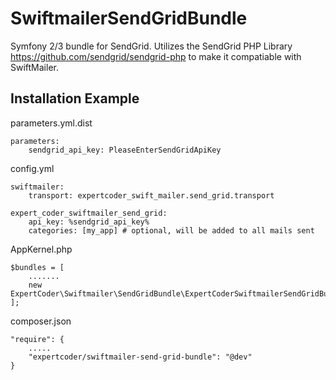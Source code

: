 # SwiftmailerSendGridBundle

Symfony 2/3 bundle for SendGrid. Utilizes the SendGrid PHP Library https://github.com/sendgrid/sendgrid-php 
to make it compatiable with SwiftMailer.

## Installation Example

parameters.yml.dist
```
parameters:
    sendgrid_api_key: PleaseEnterSendGridApiKey
```

config.yml
```
swiftmailer:
    transport: expertcoder_swift_mailer.send_grid.transport
    
expert_coder_swiftmailer_send_grid:
    api_key: %sendgrid_api_key%
    categories: [my_app] # optional, will be added to all mails sent
```

AppKernel.php
```
$bundles = [
    .......
    new ExpertCoder\Swiftmailer\SendGridBundle\ExpertCoderSwiftmailerSendGridBundle(),
];
```

composer.json
```
"require": {
    .....
    "expertcoder/swiftmailer-send-grid-bundle": "@dev"
}

```
